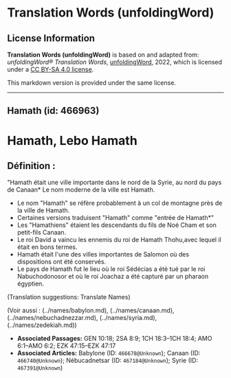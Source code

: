 # Translation Words (unfoldingWord)

## License Information

**Translation Words (unfoldingWord)** is based on and adapted from: _unfoldingWord® Translation Words_, [unfoldingWord](https://unfoldingword.org/utw), 2022, which is licensed under a [CC BY-SA 4.0 license](https://creativecommons.org/licenses/by-sa/4.0/legalcode.en).

This markdown version is provided under the same license.



--------------------------------

## Hamath (id: 466963)

Hamath, Lebo Hamath
===================

Définition :
------------

"Hamath était une ville importante dans le nord de la Syrie, au nord du pays de Canaan\* Le nom moderne de la ville est Hamath.

* Le nom "Hamath" se réfère probablement à un col de montagne près de la ville de Hamath.
* Certaines versions traduisent "Hamath" comme "entrée de Hamath\*"
* Les "Hamathiens" étaient les descendants du fils de Noé Cham et son petit\-fils Canaan.
* Le roi David a vaincu les ennemis du roi de Hamath Thohu,avec lequel il était en bons termes.
* Hamath était l'une des villes importantes de Salomon où des dispositions ont été conservés.
* Le pays de Hamath fut le lieu où le roi Sédécias a été tué par le roi Nabuchodonosor et où le roi Joachaz a été capturé par un pharaon égyptien.

(Translation suggestions: Translate Names)

(Voir aussi : (../names/babylon.md), (../names/canaan.md), (../names/nebuchadnezzar.md), (../names/syria.md), (../names/zedekiah.md))

* **Associated Passages:** GEN 10:18; 2SA 8:9; 1CH 18:3–1CH 18:4; AMO 6:1–AMO 6:2; EZK 47:15–EZK 47:17
* **Associated Articles:** Babylone (ID: `466678@Unknown`); Canaan (ID: `466740@Unknown`); Nébucadnetsar (ID: `467184@Unknown`); Syrie (ID: `467391@Unknown`)

